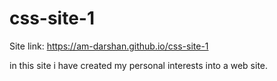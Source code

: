 # css-site-1

Site link:  https://am-darshan.github.io/css-site-1

in this site i have created my personal interests into a web site.
